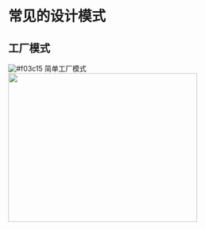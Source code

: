 # 常见的设计模式
## 工厂模式
![#f03c15](https://placehold.it/15/f03c15/000000?text=+) 简单工厂模式<br>
<img width="380" height="300" src="123.207.107.215:80/images/simplefactory.jpg"/>
